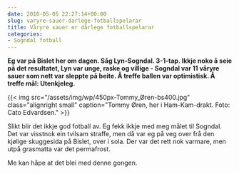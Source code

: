 ```yaml
---
date: 2010-05-05 22:27:14+00:00
slug: varyre-sauer-darlege-fotballspelarar
title: Våryre sauer er dårlege fotballspelarar
categories:
- Sogndal fotball
---
```


**Eg var på Bislet her om dagen. Såg Lyn-Sogndal. 3-1-tap. Ikkje noko å seie på det resultatet, Lyn var unge, raske og villige - Sogndal var 11 våryre sauer som nett var sleppte på beite. Å treffe ballen var optimistisk. Å treffe mål: Utenkjeleg.**
<!--more-->

{{< img src="/assets/img/wp/450px-Tommy_Øren-bs400.jpg" class="alignright small" caption="Tommy Øren, her i Ham-Kam-drakt. Foto: Cato Edvardsen." >}}

Slikt blir det ikkje god fotball av. Eg fekk ikkje med meg målet til Sogndal. Det var visstnok ein tvilsam straffe, men då var eg på veg over frå den kjølige skuggesida på Bislet, over i sola. Der var det rett nok varmare, men utpå grasmatta var det permafrost.

Me kan håpe at det blei med denne gongen.
